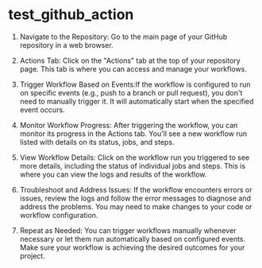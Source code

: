 # test_github_action

1. Navigate to the Repository: Go to the main page of your GitHub repository in a web browser.

2. Actions Tab: Click on the "Actions" tab at the top of your repository page. This tab is where you can access and manage your workflows.

3. Trigger Workflow Based on Events:If the workflow is configured to run on specific events (e.g., push to a branch or pull request), you don't need to manually trigger it. It will automatically start when the specified event occurs.

4. Monitor Workflow Progress: After triggering the workflow, you can monitor its progress in the Actions tab. You'll see a new workflow run listed with details on its status, jobs, and steps.

5. View Workflow Details: Click on the workflow run you triggered to see more details, including the status of individual jobs and steps. This is where you can view the logs and results of the workflow.

6. Troubleshoot and Address Issues: If the workflow encounters errors or issues, review the logs and follow the error messages to diagnose and address the problems. You may need to make changes to your code or workflow configuration.

7. Repeat as Needed: You can trigger workflows manually whenever necessary or let them run automatically based on configured events. Make sure your workflow is achieving the desired outcomes for your project.

